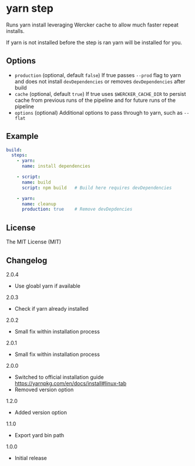 # yarn step

Runs yarn install leveraging Wercker cache to allow much faster repeat installs.

If yarn is not installed before the step is ran yarn will be installed for you.

## Options

- `production` (optional, default `false`) If true passes `--prod` flag to yarn and does not install `devDependencies` or removes `devDependencies` after build
- `cache` (optional, default `true`) If true uses `$WERCKER_CACHE_DIR` to persist cache from previous runs of the pipeline and for future runs of the pipeline
- `options` (optional) Additional options to pass through to yarn, such as `--flat`

## Example

```yaml
build:
  steps:
    - yarn:
      name: install dependencies

    - script:
      name: build
      script: npm build   # Build here requires devDependencies

    - yarn:
      name: cleanup
      production: true    # Remove devDepdencies
```

## License

The MIT License (MIT)

## Changelog

2.0.4

- Use gloabl yarn if available

2.0.3

- Check if yarn already installed

2.0.2

- Small fix within installation process

2.0.1

- Small fix within installation process

2.0.0

- Switched to official installation guide https://yarnpkg.com/en/docs/install#linux-tab
- Removed version option

1.2.0

- Added version option

1.1.0

- Export yard bin path

1.0.0

- Initial release
